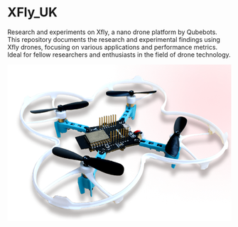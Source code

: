 # XFly_UK
Research and experiments on Xfly, a nano drone platform by Qubebots. This repository documents the research and experimental findings using Xfly drones, focusing on various applications and performance metrics. Ideal for fellow researchers and enthusiasts in the field of drone technology.

![image](xfly.png)

